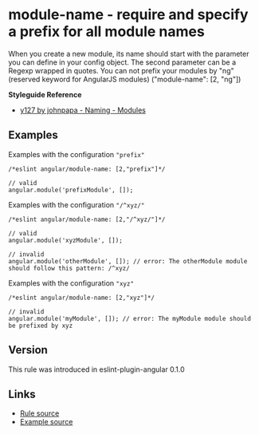 <!-- WARNING: Generated documentation. Edit docs and examples in the rule and examples file ('rules/module-name.js', 'examples/module-name.js'). -->

# module-name - require and specify a prefix for all module names

When you create a new module, its name should start with the parameter you can define in your config object.
The second parameter can be a Regexp wrapped in quotes.
You can not prefix your modules by "ng" (reserved keyword for AngularJS modules) ("module-name":  [2, "ng"])

**Styleguide Reference**

* [y127 by johnpapa - Naming - Modules](https://github.com/johnpapa/angular-styleguide#style-y127)

## Examples

Examples with the configuration `"prefix"`

    /*eslint angular/module-name: [2,"prefix"]*/

    // valid
    angular.module('prefixModule', []);

Examples with the configuration `"/^xyz/"`

    /*eslint angular/module-name: [2,"/^xyz/"]*/

    // valid
    angular.module('xyzModule', []);

    // invalid
    angular.module('otherModule', []); // error: The otherModule module should follow this pattern: /^xyz/

Examples with the configuration `"xyz"`

    /*eslint angular/module-name: [2,"xyz"]*/

    // invalid
    angular.module('myModule', []); // error: The myModule module should be prefixed by xyz

## Version

This rule was introduced in eslint-plugin-angular 0.1.0

## Links

* [Rule source](../rules/module-name.js)
* [Example source](../examples/module-name.js)
